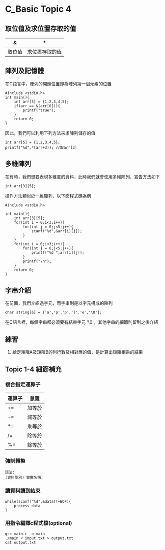 # C_Basic Topic 4

## 取位值及求位置存取的值

| & | * | 
| -------- | -------- |
| 取位值    |  求位置存取的值    | 


## 陣列及記憶體

在C語言中，陣列的開頭位置即為陣列第一個元素的位置

```
#include <stdio.h>
int main(){
    int arr[5] = {1,2,3,4,5};
    if(arr == &(arr[0])){
        printf("true");
    }
    return 0;
}
```

因此，我們可以利用下列方法來求陣列儲存的值

```
int arr[5] = {1,2,3,4,5};
printf("%d",*(arr+3)); //取arr[3]
```

## 多維陣列

在有時，我們想要表現多維度的資料，此時我們就會使用多維陣列，宣告方法如下

```
int arr[3][5];
```

操作方法類似於一維陣列，以下面程式碼為例

```
#include <stdio.h>

int main(){
    int arr[3][5]; 
    for(int i = 0;i<3;i++){
        for(int j = 0;j<5;j++){
            scanf("%d",&arr[i][j]);
        }
    }
    for(int i = 0;i<3;i++){
        for(int j = 0;j<5;j++){
            printf("%d ",arr[i][j]);
        }
        printf("\n");
    }
    return 0;
}
```

## 字串介紹

在前面，我們介紹過字元，而字串則是以字元構成的陣列

```
char string[6] = {'a','p','p','l','e','\0'};
```

在C語言裡，每個字串都必須要有結束字元 '\0'，其他字串的細節則留到之後介紹

## 練習

1. 給定矩陣A及矩陣B的列行數及相對應的值，是計算出矩陣相乘的結果


## Topic 1-4 細節補充

### 複合指定運算子
 運算子 | 意義 
---|--- 
+= | 加等於 
-= | 減等於 
*= | 乘等於 
/= | 除等於
%= | 餘等於 

### 強制轉換

```
語法:
(資料型別) 變數名稱;
```

### 讀資料讀到結束

```
while(scanf("%d",&data)!=EOF){
    process data
}
```

### 用指令編譯c程式檔(optional)

```
gcc main.c -o main
./main < input.txt > output.txt
cat output.txt
```
